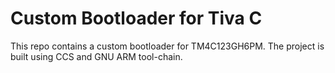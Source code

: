 # Custom Bootloader for Tiva C

This repo contains a custom bootloader for TM4C123GH6PM. The project is built using CCS and GNU ARM tool-chain.
